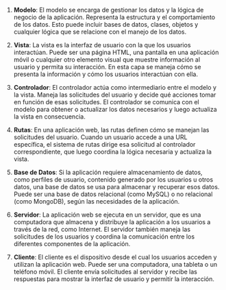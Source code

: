 1. **Modelo**: El modelo se encarga de gestionar los datos y la lógica de negocio de la aplicación. Representa la estructura y el comportamiento de los datos. Esto puede incluir bases de datos, clases, objetos y cualquier lógica que se relacione con el manejo de los datos.

2. **Vista**: La vista es la interfaz de usuario con la que los usuarios interactúan. Puede ser una página HTML, una pantalla en una aplicación móvil o cualquier otro elemento visual que muestre información al usuario y permita su interacción. En esta capa se maneja cómo se presenta la información y cómo los usuarios interactúan con ella.

3. **Controlador**: El controlador actúa como intermediario entre el modelo y la vista. Maneja las solicitudes del usuario y decide qué acciones tomar en función de esas solicitudes. El controlador se comunica con el modelo para obtener o actualizar los datos necesarios y luego actualiza la vista en consecuencia.

4. **Rutas**: En una aplicación web, las rutas definen cómo se manejan las solicitudes del usuario. Cuando un usuario accede a una URL específica, el sistema de rutas dirige esa solicitud al controlador correspondiente, que luego coordina la lógica necesaria y actualiza la vista.

5. **Base de Datos**: Si la aplicación requiere almacenamiento de datos, como perfiles de usuario, contenido generado por los usuarios u otros datos, una base de datos se usa para almacenar y recuperar esos datos. Puede ser una base de datos relacional (como MySQL) o no relacional (como MongoDB), según las necesidades de la aplicación.

6. **Servidor**: La aplicación web se ejecuta en un servidor, que es una computadora que almacena y distribuye la aplicación a los usuarios a través de la red, como Internet. El servidor también maneja las solicitudes de los usuarios y coordina la comunicación entre los diferentes componentes de la aplicación.

7. **Cliente**: El cliente es el dispositivo desde el cual los usuarios acceden y utilizan la aplicación web. Puede ser una computadora, una tableta o un teléfono móvil. El cliente envía solicitudes al servidor y recibe las respuestas para mostrar la interfaz de usuario y permitir la interacción.

